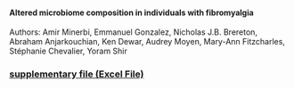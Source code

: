 <h4>Altered microbiome composition in individuals with fibromyalgia</h4>

<p>Authors: Amir Minerbi, Emmanuel Gonzalez, Nicholas J.B. Brereton, Abraham Anjarkouchian, Ken Dewar, Audrey Moyen, Mary-Ann Fitzcharles, Stéphanie Chevalier, Yoram Shir</p>
<h3><a target="_blank" href="https://github.com/gonzalezem/Fibromyalgia/tree/master/supplementary">supplementary file (Excel File)</a></h3>
